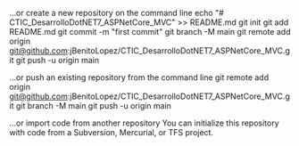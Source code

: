 
…or create a new repository on the command line
echo "# CTIC_DesarrolloDotNET7_ASPNetCore_MVC" >> README.md
git init
git add README.md
git commit -m "first commit"
git branch -M main
git remote add origin git@github.com:jBenitoLopez/CTIC_DesarrolloDotNET7_ASPNetCore_MVC.git
git push -u origin main

…or push an existing repository from the command line
git remote add origin git@github.com:jBenitoLopez/CTIC_DesarrolloDotNET7_ASPNetCore_MVC.git
git branch -M main
git push -u origin main

…or import code from another repository
You can initialize this repository with code from a Subversion, Mercurial, or TFS project.
